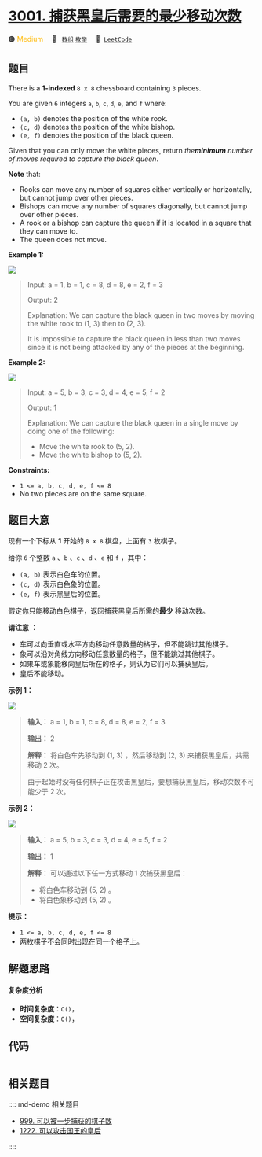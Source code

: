 # [3001. 捕获黑皇后需要的最少移动次数](https://leetcode.com/problems/minimum-moves-to-capture-the-queen)

🟠 <font color=#ffb800>Medium</font>&emsp; 🔖&ensp; [`数组`](/leetcode/outline/tag/array.md) [`枚举`](/leetcode/outline/tag/enumeration.md)&emsp; 🔗&ensp;[`LeetCode`](https://leetcode.com/problems/minimum-moves-to-capture-the-queen)


## 题目

There is a **1-indexed** `8 x 8` chessboard containing `3` pieces.

You are given `6` integers `a`, `b`, `c`, `d`, `e`, and `f` where:

  * `(a, b)` denotes the position of the white rook.
  * `(c, d)` denotes the position of the white bishop.
  * `(e, f)` denotes the position of the black queen.

Given that you can only move the white pieces, return _the**minimum** number
of moves required to capture the black queen_.

**Note** that:

  * Rooks can move any number of squares either vertically or horizontally, but cannot jump over other pieces.
  * Bishops can move any number of squares diagonally, but cannot jump over other pieces.
  * A rook or a bishop can capture the queen if it is located in a square that they can move to.
  * The queen does not move.



**Example 1:**

![](https://assets.leetcode.com/uploads/2023/12/21/ex1.png)

> Input: a = 1, b = 1, c = 8, d = 8, e = 2, f = 3
> 
> Output: 2
> 
> Explanation: We can capture the black queen in two moves by moving the white rook to (1, 3) then to (2, 3).
> 
> It is impossible to capture the black queen in less than two moves since it is not being attacked by any of the pieces at the beginning.

**Example 2:**

![](https://assets.leetcode.com/uploads/2023/12/21/ex2.png)

> Input: a = 5, b = 3, c = 3, d = 4, e = 5, f = 2
> 
> Output: 1
> 
> Explanation: We can capture the black queen in a single move by doing one of the following: 
> - Move the white rook to (5, 2).
> - Move the white bishop to (5, 2).

**Constraints:**

  * `1 <= a, b, c, d, e, f <= 8`
  * No two pieces are on the same square.


## 题目大意

现有一个下标从 **1** 开始的 `8 x 8` 棋盘，上面有 `3` 枚棋子。

给你 `6` 个整数 `a` 、`b` 、`c` 、`d` 、`e` 和 `f` ，其中：

  * `(a, b)` 表示白色车的位置。
  * `(c, d)` 表示白色象的位置。
  * `(e, f)` 表示黑皇后的位置。

假定你只能移动白色棋子，返回捕获黑皇后所需的**最少** 移动次数。

**请注意** ：

  * 车可以向垂直或水平方向移动任意数量的格子，但不能跳过其他棋子。
  * 象可以沿对角线方向移动任意数量的格子，但不能跳过其他棋子。
  * 如果车或象能移向皇后所在的格子，则认为它们可以捕获皇后。
  * 皇后不能移动。



**示例 1：**

![](https://assets.leetcode.com/uploads/2023/12/21/ex1.png)

> 
> 
> 
> 
> 
> **输入：** a = 1, b = 1, c = 8, d = 8, e = 2, f = 3
> 
> **输出：** 2
> 
> **解释：** 将白色车先移动到 (1, 3) ，然后移动到 (2, 3) 来捕获黑皇后，共需移动 2 次。
> 
> 由于起始时没有任何棋子正在攻击黑皇后，要想捕获黑皇后，移动次数不可能少于 2 次。
> 
> 

**示例 2：**

![](https://assets.leetcode.com/uploads/2023/12/21/ex2.png)

> 
> 
> 
> 
> 
> **输入：** a = 5, b = 3, c = 3, d = 4, e = 5, f = 2
> 
> **输出：** 1
> 
> **解释：** 可以通过以下任一方式移动 1 次捕获黑皇后：
> - 将白色车移动到 (5, 2) 。
> - 将白色象移动到 (5, 2) 。
> 
> 



**提示：**

  * `1 <= a, b, c, d, e, f <= 8`
  * 两枚棋子不会同时出现在同一个格子上。


## 解题思路

#### 复杂度分析

- **时间复杂度**：`O()`，
- **空间复杂度**：`O()`，

## 代码

```javascript

```

## 相关题目

:::: md-demo 相关题目
- [999. 可以被一步捕获的棋子数](https://leetcode.com/problems/available-captures-for-rook)
- [1222. 可以攻击国王的皇后](https://leetcode.com/problems/queens-that-can-attack-the-king)

::::
